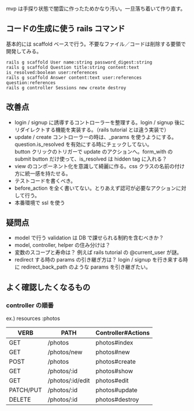 mvp は手探り状態で闇雲に作ったためかなり汚い。一旦落ち着いて作り直す。

## コードの生成に使う rails コマンド

基本的には scaffold ベースで行う。不要なファイル／コードは削除する要領で開発してみる。

```
rails g scaffold User name:string password_digest:string
rails g scaffold Question title:string content:text is_resolved:boolean user:references
rails g scaffold Answer content:text user:references question:references
rails g controller Sessions new create destroy
```

## 改善点

- login / signup に誘導するコントローラーを整理する。login / signup 後にリダイレクトする機能を実装する。（rails tutorial とは違う実装で）
- update / create コントローラーの時は、\_params を使うようにする。question.is_resolved を有効にする時にチェックしてない。<br>
  button クリックのトリガーで update のアクションへ。form_with の submit button だけ使って、is_resolved は hidden tag に入れる？
- view のコンポーネント化を意識して綺麗に作る。css クラスの名前の付け方に統一感を持たせる。
- テストコードを書くべき。
- before_action を全く書いてない。とりあえず認可が必要なアクションに対して行う。
- 本番環境で ssl を使う

## 疑問点

- model で行う validation は DB で課せられる制約を含むべきか？
- model, controller, helper の住み分けは？
- 変数のスコープと寿命は？ 例えば rails tutorial の @current_user が謎。
- redirect する時の params の引き継ぎ方は？ login / signup を行き来する時に redirect_back_path のような params を引き継ぎたい。

## よく確認したくなるもの

### controller の順番

ex.) resources :photos

| VERB      | PATH             | Controller#Actions |
| --------- | ---------------- | ------------------ |
| GET       | /photos          | photos#index       |
| GET       | /photos/new      | photos#new         |
| POST      | /photos          | photos#create      |
| GET       | /photos/:id      | photos#show        |
| GET       | /photos/:id/edit | photos#edit        |
| PATCH/PUT | /photos/:id      | photos#update      |
| DELETE    | /photos/:id      | photos#destroy     |
